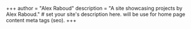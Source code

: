 +++
author = "Alex Raboud"
description = "A site showcasing projects by Alex Raboud." # set your site's description here. will be use for home page content meta tags (seo).
+++
